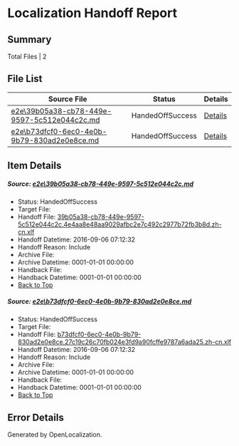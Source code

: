 # <a name='report-top'></a> Localization Handoff Report

## Summary
 Total Files | 2

## File List
 Source File | Status | Details 
 ----------- | ------ | ------- 
 [e2e\39b05a38-cb78-449e-9597-5c512e044c2c.md](https://github.com/OpenLocalizationTestOrg/ol-test0/blob/0c727d2f8499be35219865b79759b978f7ac3c4a/e2e/39b05a38-cb78-449e-9597-5c512e044c2c.md) | HandedOffSuccess | [Details](#6e4e1c263b97a9c4c5fe2a4b13f6434dcc9a51fb1)
 [e2e\b73dfcf0-6ec0-4e0b-9b79-830ad2e0e8ce.md](https://github.com/OpenLocalizationTestOrg/ol-test0/blob/0c727d2f8499be35219865b79759b978f7ac3c4a/e2e/b73dfcf0-6ec0-4e0b-9b79-830ad2e0e8ce.md) | HandedOffSuccess | [Details](#ae11fc0feb656d2a017046b77124f739f0b477642)

## Item Details
##### <a name='6e4e1c263b97a9c4c5fe2a4b13f6434dcc9a51fb1'></a> Source: [e2e\39b05a38-cb78-449e-9597-5c512e044c2c.md](https://github.com/OpenLocalizationTestOrg/ol-test0/blob/0c727d2f8499be35219865b79759b978f7ac3c4a/e2e/39b05a38-cb78-449e-9597-5c512e044c2c.md)
* Status: HandedOffSuccess
* Target File: 
* Handoff File: [39b05a38-cb78-449e-9597-5c512e044c2c.4e4aa8e48aa9029afbc2e7c492c2977b72fb3b8d.zh-cn.xlf](https://github.com/OpenLocalizationTestOrg/ol-test0-handoff/blob/c32a9044f7e05aac7950784a0fe45ca1449f2c80/ol-handoff/OpenLocalizationTestOrg/ol-test0-zhcn/ci/ht/39b05a38-cb78-449e-9597-5c512e044c2c.4e4aa8e48aa9029afbc2e7c492c2977b72fb3b8d.zh-cn.xlf)
* Handoff Datetime: 2016-09-06 07:12:32
* Handoff Reason: Include
* Archive File: 
* Archive Datetime: 0001-01-01 00:00:00
* Handback File: 
* Handback Datetime: 0001-01-01 00:00:00
* [Back to Top](#report-top)

##### <a name='ae11fc0feb656d2a017046b77124f739f0b477642'></a> Source: [e2e\b73dfcf0-6ec0-4e0b-9b79-830ad2e0e8ce.md](https://github.com/OpenLocalizationTestOrg/ol-test0/blob/0c727d2f8499be35219865b79759b978f7ac3c4a/e2e/b73dfcf0-6ec0-4e0b-9b79-830ad2e0e8ce.md)
* Status: HandedOffSuccess
* Target File: 
* Handoff File: [b73dfcf0-6ec0-4e0b-9b79-830ad2e0e8ce.27c19c26c70fb024e3fd9a90fcffe9787a6ada25.zh-cn.xlf](https://github.com/OpenLocalizationTestOrg/ol-test0-handoff/blob/c32a9044f7e05aac7950784a0fe45ca1449f2c80/ol-handoff/OpenLocalizationTestOrg/ol-test0-zhcn/ci/ht/b73dfcf0-6ec0-4e0b-9b79-830ad2e0e8ce.27c19c26c70fb024e3fd9a90fcffe9787a6ada25.zh-cn.xlf)
* Handoff Datetime: 2016-09-06 07:12:32
* Handoff Reason: Include
* Archive File: 
* Archive Datetime: 0001-01-01 00:00:00
* Handback File: 
* Handback Datetime: 0001-01-01 00:00:00
* [Back to Top](#report-top)


## Error Details

Generated by OpenLocalization.
